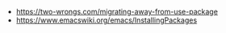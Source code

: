 - https://two-wrongs.com/migrating-away-from-use-package
- https://www.emacswiki.org/emacs/InstallingPackages

